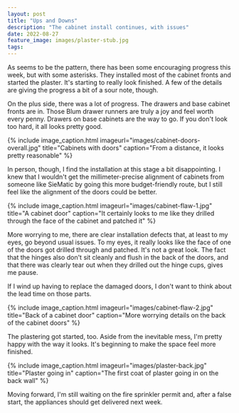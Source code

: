 ```yaml
---
layout: post
title: "Ups and Downs"
description: "The cabinet install continues, with issues"
date: 2022-08-27
feature_image: images/plaster-stub.jpg
tags: 
---
```


As seems to be the pattern, there has been some encouraging progress this week, but with some asterisks. They installed most of the cabinet fronts and started the plaster. It's starting to really look finished. A few of the details are giving the progress a bit of a sour note, though.

<!--more-->

On the plus side, there was a lot of progress. The drawers and base cabinet fronts are in. Those Blum drawer runners are truly a joy and feel worth every penny. Drawers on base cabinets are the way to go. If you don't look too hard, it all looks pretty good.

{% include image_caption.html imageurl="images/cabinet-doors-overall.jpg" title="Cabinets with doors" caption="From  a distance, it looks pretty reasonable" %}

In person, though, I find the installation at this stage a bit disappointing. I knew that I wouldn't get the millimeter-precise alignment of cabinets from someone like SieMatic by going this more budget-friendly route, but I still feel like the alignment of the doors could be better.

{% include image_caption.html imageurl="images/cabinet-flaw-1.jpg" title="A cabinet door" caption="It certainly looks to me like they drilled through the face of the cabinet and patched it" %}

More worrying to me, there are clear installation defects that, at least to my eyes, go beyond usual issues. To my eyes, it really looks like the face of one of the doors got drilled through and patched. It's not a great look. The fact that the hinges also don't sit cleanly and flush in the back of the doors, and that there was clearly tear out when they drilled out the hinge cups, gives me pause.

If I wind up having to replace the damaged doors, I don't want to think about the lead time on those parts.

{% include image_caption.html imageurl="images/cabinet-flaw-2.jpg" title="Back of a cabinet door" caption="More worrying details on the back of the cabinet doors" %}

The plastering got started, too. Aside from the inevitable mess, I'm pretty happy with the way it looks. It's beginning to make the space feel more finished.

{% include image_caption.html imageurl="images/plaster-back.jpg" title="Plaster going in" caption="The first coat of plaster going in on the back wall" %}

Moving forward, I'm still waiting on the fire sprinkler permit and, after a false start, the appliances should get delivered next week.
